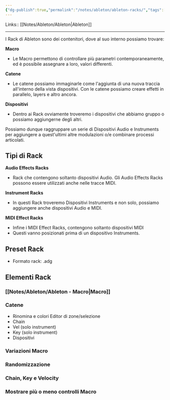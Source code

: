 ```yaml
---
{"dg-publish":true,"permalink":"/notes/ableton/ableton-racks/","tags":["type/note"]}
---
```


Links:: [[Notes/Ableton/Ableton\|Ableton]]

---
I Rack di Ableton sono dei contenitori, dove al suo interno possiamo trovare:

**Macro**
- Le Macro permettono di controllare più parametri contemporaneamente, ed è possibile assegnare a loro, valori differenti.

**Catene**
- Le catene possiamo immaginarle come l'aggiunta di una nuova traccia all'interno della vista dispositivi. Con le catene possiamo creare effetti in parallelo, layers e altro ancora.

**Dispositivi**
- Dentro ai Rack ovviamente troveremo i dispositivi che abbiamo gruppo o possiamo aggiungerne degli altri.


Possiamo dunque raggruppare un serie di Dispositivi Audio e Instruments per aggiungere a quest'ultimi altre modulazioni o/e combinare processi articolati.

## Tipi di Rack

**Audio Effects Racks**
- Rack che contengono soltanto dispositivi Audio. Gli Audio Effects Racks possono essere utilizzati anche nelle tracce MIDI.

**Instrument Racks**
- In questi Rack troveremo Dispositivi Instruments e non solo, possiamo aggiungere anche dispositivi Audio e MIDI.

**MIDI Effect Racks**
- Infine i MIDI Effect Racks, contengono soltanto dispositivi MIDI
- Questi vanno posizionati prima di un dispositivo Instruments.

## Preset Rack

- Formato rack: .adg


## Elementi Rack

### [[Notes/Ableton/Ableton - Macro\|Macro]]




### Catene

- Rinomina e colori Editor di zone/selezione
- Chain
- Vel (solo instrument)
- Key (solo instrument)
- Dispositivi

### Variazioni Macro

### Randomizzazione

### Chain, Key e Velocity 

### Mostrare più o meno controlli Macro


